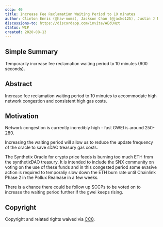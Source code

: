 ```yaml
---
sccp: 40
title: Increase Fee Reclamation Waiting Period to 10 minutes
author: Clinton Ennis (@hav-noms), Jackson Chan (@jacko125), Justin J Moses (@justinjmoses), Kain Warwick (@kaiynne)
discussions-to: https://discordapp.com/invite/AEdUHzt
status: WIP
created: 2020-08-13
---
```


<!--You can leave these HTML comments in your merged SCCP and delete the visible duplicate text guides, they will not appear and may be helpful to refer to if you edit it again. This is the suggested template for new SCCPs. Note that an SCCP number will be assigned by an editor. When opening a pull request to submit your SCCP, please use an abbreviated title in the filename, `sccp-draft_title_abbrev.md`. The title should be 44 characters or less.-->

## Simple Summary

<!--"If you can't explain it simply, you don't understand it well enough." Provide a simplified and layman-accessible explanation of the SCCP.-->

Temporarily increase fee reclamation waiting period to 10 minutes (600 seconds).

## Abstract

<!--A short (~200 word) description of the variable change proposed.-->

Increase fee reclamation waiting period to 10 minutes to accommodate high network congestion and consistent high gas costs.

## Motivation

<!--The motivation is critical for SCCPs that want to update variables within Synthetix. It should clearly explain why the existing variable is not incentive aligned. SCCP submissions without sufficient motivation may be rejected outright.-->

Network congestion is currently incredibly high - fast GWEI is around 250-280. 

Increasing the waiting period will allow us to reduce the update frequency of the oracle to save sDAO treasury gas costs.

The Synthetix Oracle for crypto price feeds is burning too much ETH from the synthetixDAO treasury. It is intended to include the SNX community on voting on the use of these funds and in this congested period some evasive action is required to temporaliy slow down the ETH burn rate until Chainlink Phase 2 in the Pollux Realease in a few weeks.

There is a chance there could be follow up SCCPs to be voted on to increase the waiting period further if the gwei keeps rising. 

## Copyright

Copyright and related rights waived via [CC0](https://creativecommons.org/publicdomain/zero/1.0/).
